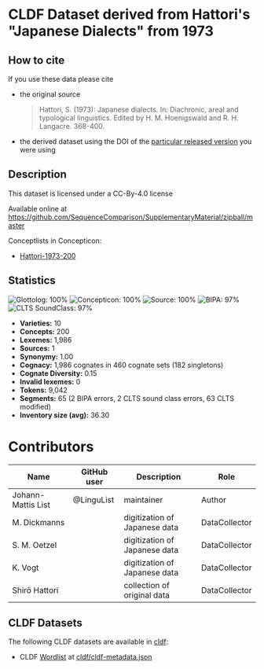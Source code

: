 # CLDF Dataset derived from Hattori's "Japanese Dialects" from 1973

## How to cite

If you use these data please cite
- the original source
  > Hattori, S. (1973): Japanese dialects. In: Diachronic, areal and typological linguistics. Edited by H. M. Hoenigswald and R. H. Langacre. 368-400.
- the derived dataset using the DOI of the [particular released version](../../releases/) you were using

## Description


This dataset is licensed under a CC-By-4.0 license

Available online at https://github.com/SequenceComparison/SupplementaryMaterial/zipball/master


Conceptlists in Concepticon:
- [Hattori-1973-200](https://concepticon.clld.org/contributions/Hattori-1973-200)
## Statistics


![Glottolog: 100%](https://img.shields.io/badge/Glottolog-100%25-brightgreen.svg "Glottolog: 100%")
![Concepticon: 100%](https://img.shields.io/badge/Concepticon-100%25-brightgreen.svg "Concepticon: 100%")
![Source: 100%](https://img.shields.io/badge/Source-100%25-brightgreen.svg "Source: 100%")
![BIPA: 97%](https://img.shields.io/badge/BIPA-97%25-green.svg "BIPA: 97%")
![CLTS SoundClass: 97%](https://img.shields.io/badge/CLTS%20SoundClass-97%25-green.svg "CLTS SoundClass: 97%")

- **Varieties:** 10
- **Concepts:** 200
- **Lexemes:** 1,986
- **Sources:** 1
- **Synonymy:** 1.00
- **Cognacy:** 1,986 cognates in 460 cognate sets (182 singletons)
- **Cognate Diversity:** 0.15
- **Invalid lexemes:** 0
- **Tokens:** 9,042
- **Segments:** 65 (2 BIPA errors, 2 CLTS sound class errors, 63 CLTS modified)
- **Inventory size (avg):** 36.30

# Contributors

Name | GitHub user | Description | Role
--- | --- | --- | ---
Johann-Mattis List | @LinguList | maintainer | Author
M. Dickmanns | | digitization of Japanese data | DataCollector
S. M. Oetzel | | digitization of Japanese data | DataCollector 
K. Vogt | | digitization of Japanese data | DataCollector  
Shirō Hattori | | collection of original data | DataCollector




## CLDF Datasets

The following CLDF datasets are available in [cldf](cldf):

- CLDF [Wordlist](https://github.com/cldf/cldf/tree/master/modules/Wordlist) at [cldf/cldf-metadata.json](cldf/cldf-metadata.json)